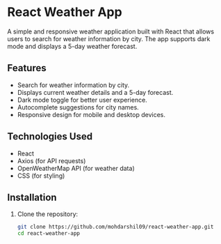 # React Weather App

A simple and responsive weather application built with React that allows users to search for weather information by city. The app supports dark mode and displays a 5-day weather forecast.

## Features

- Search for weather information by city.
- Displays current weather details and a 5-day forecast.
- Dark mode toggle for better user experience.
- Autocomplete suggestions for city names.
- Responsive design for mobile and desktop devices.

## Technologies Used

- React
- Axios (for API requests)
- OpenWeatherMap API (for weather data)
- CSS (for styling)

## Installation

1. Clone the repository:
   ```bash
   git clone https://github.com/mohdarshil09/react-weather-app.git
   cd react-weather-app
